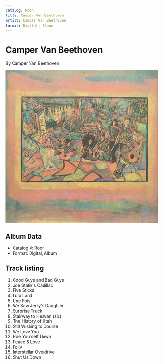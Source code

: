 ```yaml
---
catalog: Roon
title: Camper Van Beethoven
artist: Camper Van Beethoven
format: Digital, Album
---
```


# Camper Van Beethoven

By Camper Van Beethoven

![](../../assets/albumcovers/Camper_Van_Beethoven-Camper_Van_Beethoven.png)

## Album Data

- Catalog #: Roon
- Format: Digital, Album


## Track listing


1. Good Guys and Bad Guys
2. Joe Stalin's Cadillac
3. Five Sticks
4. Lulu Land
5. Une Fois
6. We Saw Jerry's Daughter
7. Surprise Truck
8. Stairway to Heavan (sic)
9. The History of Utah
10. Still Wishing to Course
11. We Love You
12. Hoe Yourself Down
13. Peace & Love
14. Folly
15. Interstellar Overdrive
16. Shut Us Down


